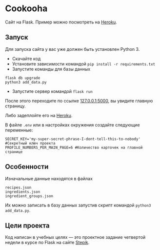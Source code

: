 # Cookooha

Сайт на Flask.
Пример можно посмотреть на [Heroku](https://demo-tutors-finder-with-db.herokuapp.com/).

## Запуск

Для запуска сайта у вас уже должен быть установлен Python 3.

- Скачайте код
- Установите зависимости командой `pip install -r requirements.txt`
- Запустите команды для базы данных
```
flask db upgrade
python3 add_data.py
```
- Запустите сервер командой `flask run`

После этого переходите по ссылке [127.0.0.1:5000](http://127.0.0.1:5000), вы увидите главную страницу.

Либо задеплойте его на [Heroku](https://heroku.com/).

В файле `.env` или в настройках окружения создайте следующие переменные:
```
SECRET_KEY='my-super-secret-phrase-I-dont-tell-this-to-nobody' #Секретный ключ проекта
PROFILE_NUMBERS_PER_MAIN_PAGE=6 #Количество карточек на главной странице
```


## Особенности

Изначальные данные находятся в файлах
```
recipes.json
ingredients.json
ingredient_groups.json
```
Их можно записать в базу данных запустив скрипт командой `python3 add_data.py`.

## Цели проекта

Код написан в учебных целях — это проектное задание четвертой недели в курсе по Flask на сайте [Stepik](https://stepik.org/).